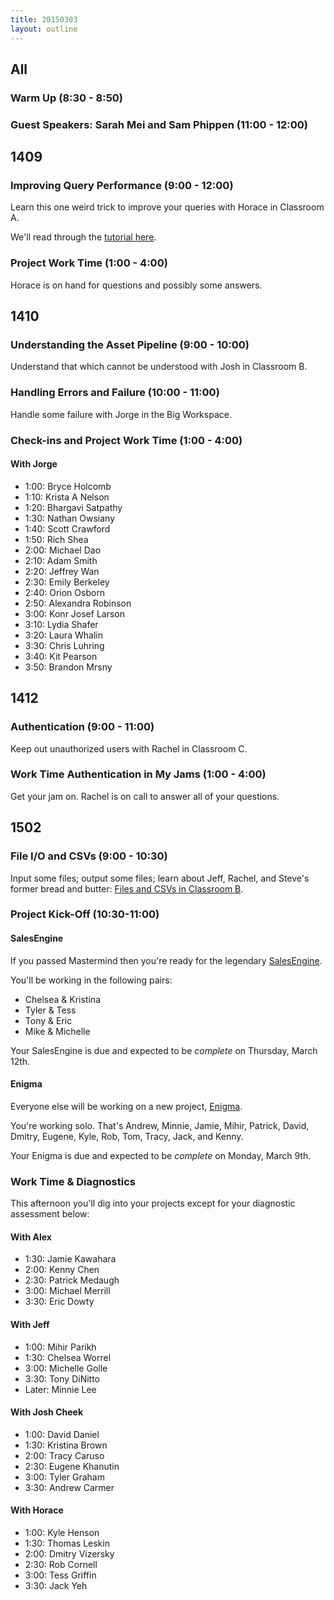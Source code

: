 ```yaml
---
title: 20150303
layout: outline
---
```


## All

### Warm Up (8:30 - 8:50)

### Guest Speakers: Sarah Mei and Sam Phippen (11:00 - 12:00)

## 1409

### Improving Query Performance (9:00 - 12:00)

Learn this one weird trick to improve your queries with Horace in Classroom A.

We'll read through the [tutorial here](http://tutorials.jumpstartlab.com/topics/performance/queries.html).

### Project Work Time (1:00 - 4:00)

Horace is on hand for questions and possibly some answers.

## 1410

### Understanding the Asset Pipeline (9:00 - 10:00)

Understand that which cannot be understood with Josh in Classroom B.

### Handling Errors and Failure (10:00 - 11:00)

Handle some failure with Jorge in the Big Workspace.

### Check-ins and Project Work Time (1:00 - 4:00)

#### With Jorge

* 1:00: Bryce Holcomb
* 1:10: Krista A Nelson
* 1:20: Bhargavi Satpathy
* 1:30: Nathan Owsiany
* 1:40: Scott Crawford
* 1:50: Rich Shea
* 2:00: Michael Dao
* 2:10: Adam Smith
* 2:20: Jeffrey Wan
* 2:30: Emily Berkeley
* 2:40: Orion Osborn
* 2:50: Alexandra Robinson
* 3:00: Konr Josef Larson
* 3:10: Lydia Shafer
* 3:20: Laura Whalin
* 3:30: Chris Luhring
* 3:40: Kit Pearson
* 3:50: Brandon Mrsny

## 1412

### Authentication (9:00 - 11:00)

Keep out unauthorized users with Rachel in Classroom C.

### Work Time Authentication in My Jams (1:00 - 4:00)

Get your jam on. Rachel is on call to answer all of your questions.

## 1502

### File I/O and CSVs (9:00 - 10:30)

Input some files; output some files; learn about Jeff, Rachel, and Steve's former bread and butter: [Files and CSVs in Classroom B](https://github.com/turingschool/lesson_plans/blob/master/ruby_01-object_oriented_programming_with_ruby/file_io_and_csvs.markdown).

### Project Kick-Off (10:30-11:00)

#### SalesEngine

If you passed Mastermind then you're ready for the legendary [SalesEngine](http://tutorials.jumpstartlab.com/projects/sales_engine.html).

You'll be working in the following pairs:

* Chelsea & Kristina
* Tyler & Tess
* Tony & Eric
* Mike & Michelle

Your SalesEngine is due and expected to be *complete* on Thursday, March 12th.

#### Enigma

Everyone else will be working on a new project, [Enigma](http://tutorials.jumpstartlab.com/projects/enigma.html).

You're working solo. That's Andrew, Minnie, Jamie, Mihir, Patrick, David, Dmitry, Eugene, Kyle, Rob, Tom, Tracy,
Jack, and Kenny.

Your Enigma is due and expected to be *complete* on Monday, March 9th.

### Work Time & Diagnostics

This afternoon you'll dig into your projects except for your diagnostic assessment below:

#### With Alex

* 1:30: Jamie Kawahara
* 2:00: Kenny Chen
* 2:30: Patrick Medaugh
* 3:00: Michael Merrill
* 3:30: Eric Dowty

#### With Jeff

* 1:00: Mihir Parikh
* 1:30: Chelsea Worrel
* 3:00: Michelle Golle
* 3:30: Tony DiNitto
* Later: Minnie Lee

#### With Josh Cheek

* 1:00: David Daniel
* 1:30: Kristina Brown
* 2:00: Tracy Caruso
* 2:30: Eugene Khanutin
* 3:00: Tyler Graham
* 3:30: Andrew Carmer

#### With Horace

* 1:00: Kyle Henson
* 1:30: Thomas Leskin
* 2:00: Dmitry Vizersky
* 2:30: Rob Cornell
* 3:00: Tess Griffin
* 3:30: Jack Yeh
